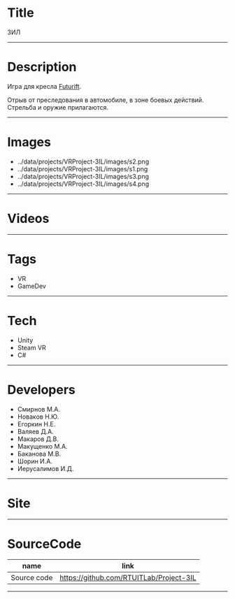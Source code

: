 # Title

ЗИЛ

---

# Description

Игра для кресла [Futurift](https://6-dof.ru/futurift/).

Отрыв от преследования в автомобиле, в зоне боевых действий. Стрельба и оружие прилагаются.

---

# Images

- ../data/projects/VRProject-3IL/images/s2.png
- ../data/projects/VRProject-3IL/images/s1.png
- ../data/projects/VRProject-3IL/images/s3.png
- ../data/projects/VRProject-3IL/images/s4.png

---

# Videos

---

# Tags

- VR
- GameDev

---

# Tech

- Unity
- Steam VR
- C#

---

# Developers

- Смирнов М.А.
- Новаков Н.Ю.
- Егоркин Н.Е.
- Валяев Д.А.
- Макаров Д.В.
- Макущенко М.А.
- Баканова М.В.
- Шорин И.А.
- Иерусалимов И.Д.

---

# Site

---

# SourceCode

| name        | link                                    |
| ----------- | --------------------------------------- |
| Source code | https://github.com/RTUITLab/Project-3IL |

---
